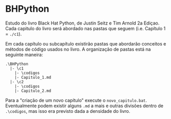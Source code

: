 # BHPython
Estudo do livro Black Hat Python, de Justin Seitz e Tim Arnold 2a Ediçao. Cada capitulo do livro será abordado nas pastas que seguem (i.e. Capítulo 1 = `./c1`).

Em cada capítulo ou subcapítulo existirão pastas que abordarão conceitos e métodos de código usados no livro. A organização de pastas está na seguinte maneira:

```
.\BHPython
  |- \c1
    |- \codigos
    |- Capitulo_1.md
  |- \c2
    |- \codigos
    |- Capitulo_2.md
```

Para a "criação de um novo capítulo" execute o `novo_capitulo.bat`. Eventualmente podem existir alguns `.md` a mais e outras divisões dentro de `.\codigos`, mas isso era previsto dada a densidade do livro.
